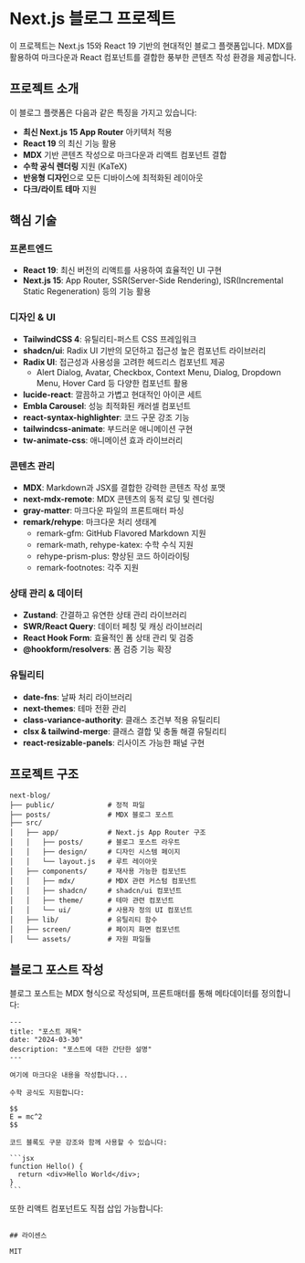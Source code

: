 # Next.js 블로그 프로젝트

이 프로젝트는 Next.js 15와 React 19 기반의 현대적인 블로그 플랫폼입니다. MDX를 활용하여 마크다운과 React 컴포넌트를 결합한 풍부한 콘텐츠 작성 환경을 제공합니다.

## 프로젝트 소개

이 블로그 플랫폼은 다음과 같은 특징을 가지고 있습니다:

- **최신 Next.js 15 App Router** 아키텍처 적용
- **React 19** 의 최신 기능 활용
- **MDX** 기반 콘텐츠 작성으로 마크다운과 리액트 컴포넌트 결합
- **수학 공식 렌더링** 지원 (KaTeX)
- **반응형 디자인**으로 모든 디바이스에 최적화된 레이아웃
- **다크/라이트 테마** 지원

## 핵심 기술

### 프론트엔드

- **React 19**: 최신 버전의 리액트를 사용하여 효율적인 UI 구현
- **Next.js 15**: App Router, SSR(Server-Side Rendering), ISR(Incremental Static Regeneration) 등의 기능 활용

### 디자인 & UI

- **TailwindCSS 4**: 유틸리티-퍼스트 CSS 프레임워크
- **shadcn/ui**: Radix UI 기반의 모던하고 접근성 높은 컴포넌트 라이브러리
- **Radix UI**: 접근성과 사용성을 고려한 헤드리스 컴포넌트 제공
  - Alert Dialog, Avatar, Checkbox, Context Menu, Dialog, Dropdown Menu, Hover Card 등 다양한 컴포넌트 활용
- **lucide-react**: 깔끔하고 가볍고 현대적인 아이콘 세트
- **Embla Carousel**: 성능 최적화된 캐러셀 컴포넌트
- **react-syntax-highlighter**: 코드 구문 강조 기능
- **tailwindcss-animate**: 부드러운 애니메이션 구현
- **tw-animate-css**: 애니메이션 효과 라이브러리

### 콘텐츠 관리

- **MDX**: Markdown과 JSX를 결합한 강력한 콘텐츠 작성 포맷
- **next-mdx-remote**: MDX 콘텐츠의 동적 로딩 및 렌더링
- **gray-matter**: 마크다운 파일의 프론트매터 파싱
- **remark/rehype**: 마크다운 처리 생태계
  - remark-gfm: GitHub Flavored Markdown 지원
  - remark-math, rehype-katex: 수학 수식 지원
  - rehype-prism-plus: 향상된 코드 하이라이팅
  - remark-footnotes: 각주 지원

### 상태 관리 & 데이터

- **Zustand**: 간결하고 유연한 상태 관리 라이브러리
- **SWR/React Query**: 데이터 페칭 및 캐싱 라이브러리
- **React Hook Form**: 효율적인 폼 상태 관리 및 검증
- **@hookform/resolvers**: 폼 검증 기능 확장

### 유틸리티

- **date-fns**: 날짜 처리 라이브러리
- **next-themes**: 테마 전환 관리
- **class-variance-authority**: 클래스 조건부 적용 유틸리티
- **clsx & tailwind-merge**: 클래스 결합 및 충돌 해결 유틸리티
- **react-resizable-panels**: 리사이즈 가능한 패널 구현

## 프로젝트 구조

```
next-blog/
├── public/             # 정적 파일
├── posts/              # MDX 블로그 포스트
├── src/
│   ├── app/            # Next.js App Router 구조
│   │   ├── posts/      # 블로그 포스트 라우트
│   │   ├── design/     # 디자인 시스템 페이지
│   │   └── layout.js   # 루트 레이아웃
│   ├── components/     # 재사용 가능한 컴포넌트
│   │   ├── mdx/        # MDX 관련 커스텀 컴포넌트
│   │   ├── shadcn/     # shadcn/ui 컴포넌트
│   │   ├── theme/      # 테마 관련 컴포넌트
│   │   └── ui/         # 사용자 정의 UI 컴포넌트
│   ├── lib/            # 유틸리티 함수
│   ├── screen/         # 페이지 화면 컴포넌트
│   └── assets/         # 자원 파일들
```

## 블로그 포스트 작성

블로그 포스트는 MDX 형식으로 작성되며, 프론트매터를 통해 메타데이터를 정의합니다:

````mdx
---
title: "포스트 제목"
date: "2024-03-30"
description: "포스트에 대한 간단한 설명"
---

여기에 마크다운 내용을 작성합니다...

수학 공식도 지원합니다:

$$
E = mc^2
$$

코드 블록도 구문 강조와 함께 사용할 수 있습니다:

```jsx
function Hello() {
  return <div>Hello World</div>;
}
```
````

또한 리액트 컴포넌트도 직접 삽입 가능합니다:
<CustomComponent propA={value} />

```

## 라이센스

MIT
```
